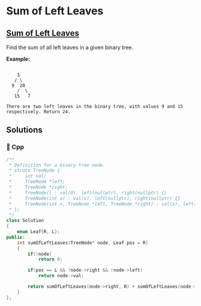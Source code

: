 # Sum of Left Leaves

## [Sum of Left Leaves](https://leetcode.com/problems/sum-of-left-leaves)

Find the sum of all left leaves in a given binary tree.

**Example:**

```text

    3
   / \
  9  20
    /  \
   15   7

There are two left leaves in the binary tree, with values 9 and 15 respectively. Return 24.
```

## Solutions

### 🧠 Cpp

```cpp
/**
 * Definition for a binary tree node.
 * struct TreeNode {
 *     int val;
 *     TreeNode *left;
 *     TreeNode *right;
 *     TreeNode() : val(0), left(nullptr), right(nullptr) {}
 *     TreeNode(int x) : val(x), left(nullptr), right(nullptr) {}
 *     TreeNode(int x, TreeNode *left, TreeNode *right) : val(x), left(left), right(right) {}
 * };
 */
class Solution
{ 
    enum Leaf{R, L};
public:
    int sumOfLeftLeaves(TreeNode* node, Leaf pos = R)
    {
        if(!node)
            return 0;

        if(pos == L && !node->right && !node->left)
            return node->val;

        return sumOfLeftLeaves(node->right, R) + sumOfLeftLeaves(node->left, L);
    }
};
```

